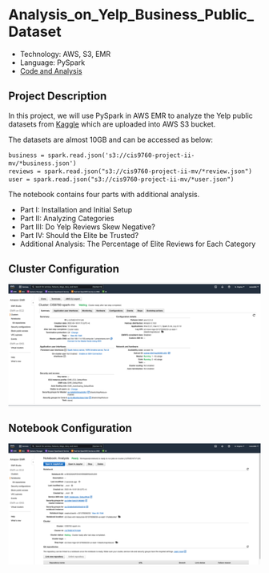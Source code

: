 # Analysis_on_Yelp_Business_Public_Dataset
- Technology: AWS, S3, EMR
- Language: PySpark
- [Code and Analysis](Analysis.ipynb)

## Project Description

In this project, we will use PySpark in AWS EMR to analyze the Yelp public datasets from [Kaggle](https://www.kaggle.com/datasets/yelp-dataset/yelp-dataset) which are uploaded into AWS S3 bucket.

The datasets are almost 10GB and can be accessed as below:  
```
business = spark.read.json('s3://cis9760-project-ii-mv/*business.json')
reviews = spark.read.json("s3://cis9760-project-ii-mv/*review.json")
user = spark.read.json("s3://cis9760-project-ii-mv/*user.json")
```
The notebook contains four parts with additional analysis.

- Part I: Installation and Initial Setup
- Part II:  Analyzing Categories
- Part III: Do Yelp Reviews Skew Negative?
- Part IV: Should the Elite be Trusted?
- Additional Analysis: The Percentage of Elite Reviews for Each Category

## Cluster Configuration

![cluster](assets/cluster_configuration.png)

## Notebook Configuration

![notebook](assets/notebook_configuration.png)
